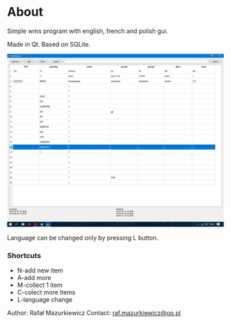 ﻿# About

Simple wms program with english, french and polish gui.

Made in Qt. 
Based on SQLite.

![screenshot](screenshot/howisitlookslike.jpg "screenshot")


Language can be changed only by pressing L button.

### Shortcuts
- N-add new item
- A-add more
- M-collect 1 item
- C-colect more items
- L-language change



Author: Rafał Mazurkiewicz
Contact: raf.mazurkiewicz@op.pl
